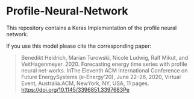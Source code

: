 # Profile-Neural-Network
This repository contains a Keras Implementation of the profile neural network.


If you use this model please cite the corresponding paper:

>Benedikt Heidrich, Marian Turowski, Nicole Ludwig, Ralf Mikut, and VeitHagenmeyer. 2020. Forecasting energy time series with profile neural net-works. InThe Eleventh ACM International Conference on Future EnergySystems (e-Energy’20), June 22–26, 2020, Virtual Event, Australia.ACM, NewYork, NY, USA, 11 pages. https://doi.org/10.1145/3396851.3397683Pe
